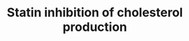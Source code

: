 ---
annotations:
- type: Pathway Ontology
  value: statin drug pathway
- type: Disease Ontology
  value: cardiovascular system disease
- type: Cell Type Ontology
  value: hepatocyte
- type: Cell Type Ontology
  value: enterocyte
authors:
- Nsalomonis
- AlexanderPico
- MaintBot
- Khanspers
- Thomas
- BruceConklin
- Samuel Sklar
- Egonw
- Mkutmon
- Evelo
- Anwesha
- DeSl
- Eweitz
description: 'Statins inhibit endogenous cholesterol production by competitive inhibition
  of HMG-CoA reductase (HMGCR), the enzyme that catalyzes conversion of HMG-CoA to
  mevalonate, an early rate-limiting step in cholesterol synthesis. This pathway delineates
  genes involved in statin pharmacogenomics, including genes involved in mediating
  the effects of statins on plasma lipoprotein metabolism.   Sources: [https://www.pharmgkb.org/pathway/PA2031
  PharmGKB] and [http://en.wikipedia.org/wiki/Statin Wikipedia]  Proteins on this
  pathway have targeted assays available via the [https://assays.cancer.gov/available_assays?wp_id=WP430
  CPTAC Assay Portal].'
last-edited: 2021-11-21
organisms:
- Homo sapiens
redirect_from:
- /index.php/Pathway:WP430
- /instance/WP430
schema-jsonld:
- '@context': https://schema.org/
  '@id': https://wikipathways.github.io/pathways/WP430.html
  '@type': Dataset
  creator:
    '@type': Organization
    name: WikiPathways
  description: 'Statins inhibit endogenous cholesterol production by competitive inhibition
    of HMG-CoA reductase (HMGCR), the enzyme that catalyzes conversion of HMG-CoA
    to mevalonate, an early rate-limiting step in cholesterol synthesis. This pathway
    delineates genes involved in statin pharmacogenomics, including genes involved
    in mediating the effects of statins on plasma lipoprotein metabolism.   Sources:
    [https://www.pharmgkb.org/pathway/PA2031 PharmGKB] and [http://en.wikipedia.org/wiki/Statin
    Wikipedia]  Proteins on this pathway have targeted assays available via the [https://assays.cancer.gov/available_assays?wp_id=WP430
    CPTAC Assay Portal].'
  keywords:
  - SOAT1
  - LPL
  - Acyl-CoA synthetase
  - Fatty acid
  - PDIA2
  - Cholic Acid
  - MTTP
  - MIR33B
  - ABCA1
  - DGAT1
  - HDL
  - Cholesterol
  - APOA1
  - ABCG5
  - Mevalonate arm
  - Lipoproteins
  - LDLR
  - APOC2
  - MIR33A
  - APOB
  - Triglyceride
  - APOC1
  - Acyl-CoA
  - CYP7A1
  - PLTP
  - SCARB1
  - APOE
  - Cholesterol ester
  - Phospholipid
  - HMGCR
  - APOA5
  - APOA4
  - LIPC
  - CETP
  - IDL
  - Mevalonate
  - ABCG8
  - LCAT
  - SQLE
  - in more detail
  - LDL
  - Statin
  - DAG
  - Squalene
  - LRP1
  - HMG-CoA
  - FDFT1
  - VLDL
  - APOC3
  - APOA2
  license: CC0
  name: Statin inhibition of cholesterol production
seo: CreativeWork
title: Statin inhibition of cholesterol production
wpid: WP430
---